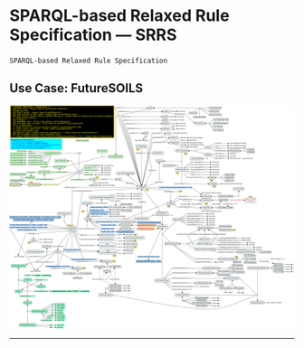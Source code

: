 # SPARQL-based Relaxed Rule Specification — SRRS

`SPARQL-based Relaxed Rule Specification`

## Use Case: FutureSOILS

![Ontology's Concept Map](onto/FutureSOILS-ontology.png)

---
